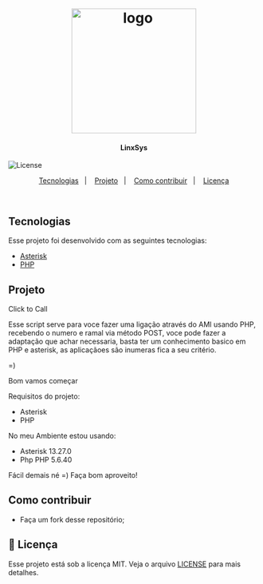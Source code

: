<h1 align="center">
    <img alt="logo" title="#clicktocall" src=".github/logo.png" width="250px" />
</h1>

<h4 align="center">
   LinxSys
</h4>

  

  <img alt="License" src="https://img.shields.io/badge/license-MIT-brightgreen">
</p>

<p align="center">
  <a href="#-tecnologias">Tecnologias</a>&nbsp;&nbsp;&nbsp;|&nbsp;&nbsp;&nbsp;
  <a href="#-projeto">Projeto</a>&nbsp;&nbsp;&nbsp;|&nbsp;&nbsp;&nbsp;
  <a href="#-como-contribuir">Como contribuir</a>&nbsp;&nbsp;&nbsp;|&nbsp;&nbsp;&nbsp;
  <a href="#memo-licença">Licença</a>
</p>

<br>

## Tecnologias

Esse projeto foi desenvolvido com as seguintes tecnologias:

- [Asterisk](https://www.asterisk.org/)
- [PHP](https://www.php.net/)

##  Projeto

Click to Call

Esse script serve para voce fazer uma ligação através do AMI usando PHP, recebendo o numero e ramal via método POST, voce pode fazer a adaptação que achar necessaria, basta ter um conhecimento basico em PHP e asterisk, as aplicaçãoes são inumeras fica a seu critério.

=)

Bom vamos começar

Requisitos do projeto:

- Asterisk 
- PHP

No meu Ambiente estou usando:

- Asterisk 13.27.0
- Php PHP 5.6.40


Fácil demais né =) Faça bom aproveito!


## Como contribuir

- Faça um fork desse repositório;

## :memo: Licença

Esse projeto está sob a licença MIT. Veja o arquivo [LICENSE](LICENSE.md) para mais detalhes.
